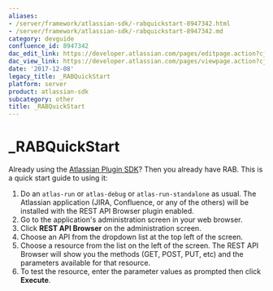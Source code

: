 ```yaml
---
aliases:
- /server/framework/atlassian-sdk/-rabquickstart-8947342.html
- /server/framework/atlassian-sdk/-rabquickstart-8947342.md
category: devguide
confluence_id: 8947342
dac_edit_link: https://developer.atlassian.com/pages/editpage.action?cjm=wozere&pageId=8947342
dac_view_link: https://developer.atlassian.com/pages/viewpage.action?cjm=wozere&pageId=8947342
date: '2017-12-08'
legacy_title: _RABQuickStart
platform: server
product: atlassian-sdk
subcategory: other
title: _RABQuickStart
---
```

# \_RABQuickStart

Already using the [Atlassian Plugin SDK](/server/framework/atlassian-sdk/working-with-the-sdk)? Then you already have RAB. This is a quick start guide to using it:

1.  Do an `atlas-run` or `atlas-debug` or `atlas-run-standalone` as usual. The Atlassian application (JIRA, Confluence, or any of the others) will be installed with the REST API Browser plugin enabled.
2.  Go to the application's administration screen in your web browser.
3.  Click **REST API Browser** on the administration screen.
4.  Choose an API from the dropdown list at the top left of the screen.
5.  Choose a resource from the list on the left of the screen. The REST API Browser will show you the methods (GET, POST, PUT, etc) and the parameters available for that resource.
6.  To test the resource, enter the parameter values as prompted then click **Execute**.
















